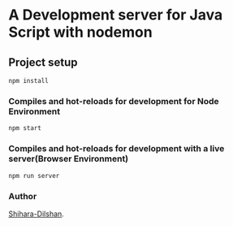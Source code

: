# A Development server for Java Script with nodemon

## Project setup
```
npm install
```

### Compiles and hot-reloads for development for Node Environment
```
npm start
```

### Compiles and hot-reloads for development with a live server(Browser Environment)
```
npm run server 
```
### Author
[Shihara-Dilshan](https://github.com/Shihara-Dilshan).


